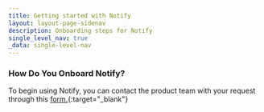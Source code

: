 ```yaml
---
title: Getting started with Notify
layout: layout-page-sidenav
description: Onboarding steps for Notify
single_level_nav: true
_data: single-level-nav
---
```


### How Do You Onboard Notify?

To begin using Notify, you can contact the product team with your request through this [form.](https://form.gov.sg/#!/62280856ba91100012050933){:target="_blank"}

